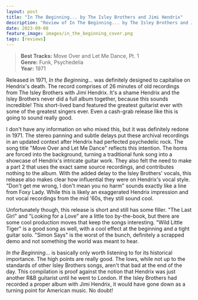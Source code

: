 ```yaml
---
layout: post
title: "In The Beginning... by The Isley Brothers and Jimi Hendrix"
description: "Review of In The Beginning... by The Isley Brothers and Jimi Hendrix"
date: 2023-09-08
feature_image: images/in_the_beginning_cover.png
tags: [reviews]
---
```


>**Best Tracks:** Move Over and Let Me Dance, Pt. 1<br>
>**Genre:** Funk, Psychedelia<br>
>**Year:** 1971

Released in 1971, *In the Beginning...* was definitely designed to capitalise on Hendrix's death. The record comprises of 26 minutes of old recordings from The Isley Brothers with Jimi Hendrix. It's a shame Hendrix and the Isley Brothers never did a full album together, because this sounds incredible! This short-lived band featured the greatest guitarist ever with some of the greatest singers ever. Even a cash-grab release like this is going to sound really good.

<!--more-->

I don't have any information on who mixed this, but it was definitely redone in 1971. The stereo panning and subtle delays put these archival recordings in an updated context after Hendrix had perfected psychedelic rock. The song title "Move Over and Let Me Dance" reflects this intention. The horns are forced into the background, turning a traditional funk song into a showcase of Hendrix's intricate guitar work.  They also felt the need to make a part 2 that uses the exact same source recordings, and contributes nothing to the album.  With the added delay to the Isley Brothers' vocals, this release also makes clear how influential they were on Hendrix's vocal style. "Don't get me wrong, I don't mean you no harm" sounds exactly like a line from Foxy Lady. While this is likely an exaggerated Hendrix impression and not vocal recordings from the mid '60s, they still sound cool.  

Unfortunately though, this release is short and still has some filler. "The Last Girl" and "Looking for a Love" are a little too by-the-book, but there are some cool production moves that keep the songs interesting. "Wild Little Tiger" is a good song as well, with a cool effect at the beginning and a tight guitar solo. "Simon Says" is the worst of the bunch, definitely a scrapped demo and not something the world was meant to hear.

*In the Beginning...* is basically only worth listening to for its historical importance. The high points are really good. The lows, while not up to the standards of other Isley Brothers songs, aren't that bad at the end of the day. This compilation is proof against the notion that Hendrix was just another R&B guitarist until he went to London. If the Isley Brothers had recorded a proper album with Jimi Hendrix, it would have gone down as a turning point for American music. No doubt!